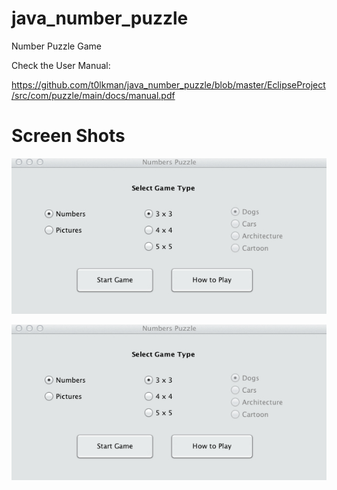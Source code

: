 java_number_puzzle
==================

Number Puzzle Game


Check the User Manual:


https://github.com/t0lkman/java_number_puzzle/blob/master/EclipseProject/src/com/puzzle/main/docs/manual.pdf

Screen Shots
==================

![Start Game](https://github.com/t0lkman/java_number_puzzle/blob/master/screenshots/first_screen.jpg)

![Image Version GamePlay](https://github.com/t0lkman/java_number_puzzle/blob/master/screenshots/first_screen.jpg)
